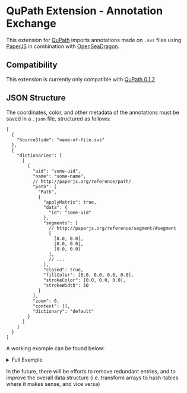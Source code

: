 # QuPath Extension - Annotation Exchange

This extension for [QuPath](https://github.com/qupath/qupath) imports annotations made on `.svs` files using
[PaperJS](https://github.com/paperjs/paper.js) in combination with [OpenSeaDragon](https://github.com/openseadragon/openseadragon).

## Compatibility

This extension is currently only compatible with [QuPath 0.1.2](https://github.com/qupath/qupath/releases/tag/v0.1.2)

## JSON Structure

The coordinates, color, and other metadata of the annotations must be saved in a `.json` file, structured as follows:

```jsonc
[
  {
    "SourceSlide": "name-of-file.svs"
  },
  {
    "dictionaries": [
      [
        {
          "uid": "some-uid",
          "name": "some-name",
          // http://paperjs.org/reference/path/
          "path": [
            "Path",
            {
              "applyMatrix": true,
              "data": {
                "id": "some-uid"
              },
              "segments": [
                // http://paperjs.org/reference/segment/#segment
                [
                  [0.0, 0.0],
                  [0.0, 0.0],
                  [0.0, 0.0]
                ],
                // ...
              ],
              "closed": true,
              "fillColor": [0.0, 0.0, 0.0, 0.0],
              "strokeColor": [0.0, 0.0, 0.0],
              "strokeWidth": 50
            }
          ],
          "zoom": 0,
          "context": [],
          "dictionary": "default"
        }
      ]
    ]
  }
]
```

A working example can be found below:

<details>
<summary>Full Example</summary>
<p>

```jsonc
[
  {
    "SourceSlide": "24496.svs"
  },
  {
    "dictionaries": [
      [
        {
          "uid": "dc466dd0-15f7-11ea-94f7-3541d0425afc",
          "name": "dc466dd0-15f7-11ea-94f7-3541d0425afc",
          // http://paperjs.org/reference/path/
          "path": [
            "Path",
            {
              "applyMatrix": true,
              "data": {
                "id": "dc466dd0-15f7-11ea-94f7-3541d0425afc"
              },
              "segments": [
                // http://paperjs.org/reference/segment/#segment
                [
                  [4445.56952, 2904.39074],
                  [0.9558, 6.05342],
                  [-0.28748, -1.82071]
                ],
                [
                  [4444.66043, 2909.84528],
                  [1.02246, -1.53369],
                  [-2.18812, 3.28217]
                ],
                [
                  [4445.56952, 2921.66346],
                  [-4.38693, -2.19347],
                  [0.19696, 0.09848]
                ],
                [
                  [4448.29679, 2922.57255],
                  [0.00906, 0.09063],
                  [-0.6098, -6.09799]
                ]
              ],
              "closed": true,
              "fillColor": [0.81569, 0.41569, 0.41569, 0.5],
              "strokeColor": [0.81569, 0.41569, 0.41569],
              "strokeWidth": 50
            }
          ],
          "zoom": 0,
          "context": [],
          "dictionary": "default"
        }
      ]
    ]
  }
]
```

</p>
</details>

In the future, there will be efforts to remove redundant entries, and to improve the overall data structure (i.e.
transform arrays to hash-tables where it makes sense, and vice versa)
